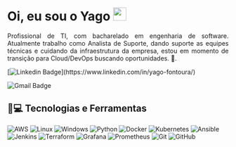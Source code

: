 


<h1 align = "justify"> Oi, eu sou o Yago <img src="https://media.giphy.com/media/hvRJCLFzcasrR4ia7z/giphy.gif" width="30" ></h1>
<p align = "justify">Profissional de TI, com bacharelado em engenharia de software. Atualmente trabalho como Analista de Suporte, dando suporte as equipes técnicas e cuidando da infraestrutura da empresa, estou em momento de transição para Cloud/DevOps buscando oportunidades.  🚀.</p>

[![Linkedin Badge](https://img.shields.io/badge/-Yago_Fontoura-blue?style=flat-square&logo=Linkedin&logoColor=white&link=(https://www.linkedin.com/in/yago-fontoura/))](https://www.linkedin.com/in/yago-fontoura/)

![Gmail Badge](https://img.shields.io/badge/yagofontoura222@gmail.com-c14438?style=flat-square&logo=Gmail&logoColor=white&link=mailto:yagofontoura222@gmail.com)

## 🚀💻 Tecnologias e Ferramentas

![AWS](https://img.shields.io/badge/-AWS-232F3E?style=flat-square&logo=amazon)
![Linux](https://img.shields.io/badge/-Linux-000000?style=flat-square&logo=linux)
![Windows](https://img.shields.io/badge/-Windows-0F4DFF?style=flat-square&logo=windows)
![Python](https://img.shields.io/badge/-Python-FEE363?style=flat-square&logo=python)
![Docker](https://img.shields.io/badge/-Docker-black?style=flat-square&logo=docker)
![Kubernetes](https://img.shields.io/badge/-Kubernetes-1F1FA0?style=flat-square&logo=kubernetes)
![Ansible](https://img.shields.io/badge/-Ansible-000000?style=flat-square&logo=ansible)
![Jenkins](https://img.shields.io/badge/-Jenkins-212529?style=flat-square&logo=jenkins)
![Terraform](https://img.shields.io/badge/-Terrafom-7647A8?style=flat-square&logo=terraform)
![Grafana](https://img.shields.io/badge/-Grafana-000000?style=flat-square&logo=grafana)
![Prometheus](https://img.shields.io/badge/-Prometheus-222222?style=flat-square&logo=prometheus)
![Git](https://img.shields.io/badge/-Git-black?style=flat-square&logo=git)
![GitHub](https://img.shields.io/badge/-GitHub-181717?style=flat-square&logo=github)



